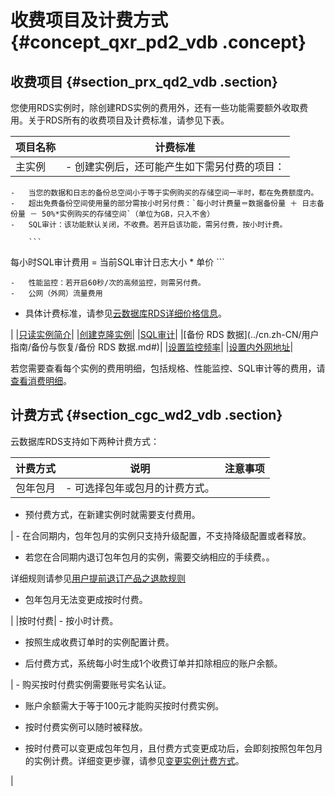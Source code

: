 # 收费项目及计费方式 {#concept_qxr_pd2_vdb .concept}

## 收费项目 {#section_prx_qd2_vdb .section}

您使用RDS实例时，除创建RDS实例的费用外，还有一些功能需要额外收取费用。关于RDS所有的收费项目及计费标准，请参见下表。

|项目名称|计费标准|
|----|----|
|主实例| -   创建实例后，还可能产生如下需另付费的项目：
    -   当您的数据和日志的备份总空间小于等于实例购买的存储空间一半时，都在免费额度内。
    -   超出免费备份空间使用量的部分需按小时另付费：`每小时计费量＝数据备份量 ＋ 日志备份量 － 50%*实例购买的存储空间`（单位为GB，只入不舍）
    -   SQL审计：该功能默认关闭，不收费。若开启该功能，需另付费，按小时计费。

        ```
每小时SQL审计费用 = 当前SQL审计日志大小 * 单价
        ```

    -   性能监控：若开启60秒/次的高频监控，则需另付费。
    -   公网（外网）流量费用
-   具体计费标准，请参见[云数据库RDS详细价格信息](https://www.aliyun.com/price/product?spm=5176.doc26117.2.1.qs8EeZ#/rds/detail)。

 |
|[只读实例简介](../cn.zh-CN/快速入门MySQL版/扩展实例/只读实例/只读实例简介.md#)|
|[创建克隆实例](../cn.zh-CN/用户指南/备份与恢复/创建克隆实例.md#)|
|[SQL审计](../cn.zh-CN/用户指南/安全管理/SQL审计.md#)|
|[备份 RDS 数据](../cn.zh-CN/用户指南/备份与恢复/备份 RDS 数据.md#)|
|[设置监控频率](../cn.zh-CN/用户指南/监控与报警/设置监控频率.md#)|
|[设置内外网地址](../cn.zh-CN/用户指南/网络管理/设置内外网地址.md#)|

若您需要查看每个实例的费用明细，包括规格、性能监控、SQL审计等的费用，请[查看消费明细](cn.zh-CN/产品定价/查看消费明细.md#)。

## 计费方式 {#section_cgc_wd2_vdb .section}

云数据库RDS支持如下两种计费方式：

|计费方式|说明|注意事项|
|----|--|----|
|包年包月| -   可选择包年或包月的计费方式。

-   预付费方式，在新建实例时就需要支付费用。

 | -   在合同期内，包年包月的实例只支持升级配置，不支持降级配置或者释放。

-   若您在合同期内退订包年包月的实例，需要交纳相应的手续费。。

详细规则请参见[用户提前退订产品之退款规则](https://help.aliyun.com/document_detail/37096.html)

-   包年包月无法变更成按时付费。

 |
|按时付费| -   按小时计费。

-   按照生成收费订单时的实例配置计费。

-   后付费方式，系统每小时生成1个收费订单并扣除相应的账户余额。

 | -   购买按时付费实例需要账号实名认证。

-   账户余额需大于等于100元才能购买按时付费实例。

-   按时付费实例可以随时被释放。

-   按时付费可以变更成包年包月，且付费方式变更成功后，会即刻按照包年包月的实例计费。详细变更步骤，请参见[变更实例计费方式](../cn.zh-CN/用户指南/实例管理/变更实例计费方式.md#)。

 |

